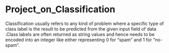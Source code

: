 # Project_on_Classification
Classification usually refers to any kind of problem where a specific type of class label is the result to be predicted from the given input field of data .Class labels are often returned as string values and hence needs to be encoded into an integer like either representing 0 for “spam” and 1 for “no-spam”.

